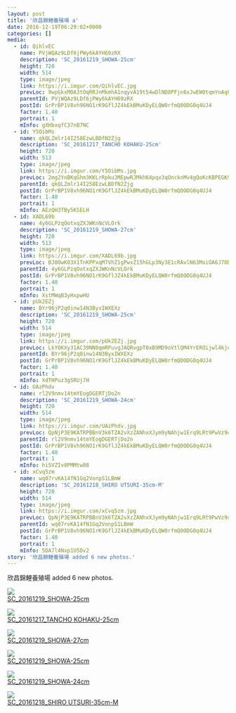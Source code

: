 ```yaml
---
layout: post
title: '欣昌錦鯉養殖場 a' 
date: 2016-12-19T06:29:02+0000 
categories: [] 
media:
  - id: QihlvEC
    name: PVjWQAz9LDf6jPWy6kAYH69zRX
    description: 'SC_20161219_SHOWA-25cm'   
    height: 720
    width: 514
    type: image/jpeg
    link: https://i.imgur.com/QihlvEC.jpg
    prevLoc: 9wpGkxM0A3tOqRRJnMkmhA1nqyvA19t54wDlND8PFjn6xJwEW0tqmYnAqPqMuAGo2Eq18ZS41W0N5ZGwcoNgw9Qg8Bcj4poDN7OwsE3k6mmB4YiW2qGAOK2ViQWP5EX2yNsnVkXvMOyRHRzx19wq3Wsv4AxYO3rpINEGm9RRZnS7kgP6ZwwpT9gYk59VQvcv1PEE2jAnIjLNo90Qx3HKVl40ArrMTAJmw7wVq9fjkWOpqP5qSroEKQDEz6I21BVB5OLL
    parentId: PVjWQAz9LDf6jPWy6kAYH69zRX
    postId: GrPrBP1V8vh96NO1rK9GflJZ4kEkBMuKDyELQW0rfmQ0ODG0q4UJ4
    factor: 1.40
    portrait: 1
    mInfo: gXHbxqfC37nB7NC
  - id: Y5OibMs
    name: qkQLZmlr14I258EzwLBDfN2Zjg
    description: 'SC_20161217_TANCHO KOHAKU-25cm'   
    height: 720
    width: 513
    type: image/jpeg
    link: https://i.imgur.com/Y5OibMs.jpg
    prevLoc: 2mg2YnBKqGhm3KKLrRpkuJMEpwRJMkhK4pqx3qOncknMv4gQoKcKBPEGK9KQcpnJjZ8W6XhvM1NWnBP9FkKQWjy5QzcZlQk1PPJpiL35KPPg92uQqkOr9Rk4tkXXlWB2KZT5q4EylyA8TwRlPBVoxNU7YyqGn3B9c5OMjyDDnWhK80gMBXXzF36LB73GmPul4zmwyQ3zspjRwx4AXKIJ61zmA8pLSxAKKJD7L9S9BjGKNvn7u93ARvVAlLHzQj0n7E46
    parentId: qkQLZmlr14I258EzwLBDfN2Zjg
    postId: GrPrBP1V8vh96NO1rK9GflJZ4kEkBMuKDyELQW0rfmQ0ODG0q4UJ4
    factor: 1.40
    portrait: 1
    mInfo: AEzQH3TBy5KSELH
  - id: XADL69b
    name: 4y6GLPzqOotxqZXJWKnNcVLOrk
    description: 'SC_20161219_SHOWA-27cm'   
    height: 720
    width: 513
    type: image/jpeg
    link: https://i.imgur.com/XADL69b.jpg
    prevLoc: BJ8OwK03X1TnKPPxqM7VhZ1gPwxZ15hGLp3Ny3E1cRAvlN63MoiOA6J7ODOjIzM17YR5BOFYn9wNALBGfZXj5QYLjoF84Ag6B1MJIY9x4XVW8lTMWNVpnGAgFQ3259X140iLABmMBOBvTYownq4vOOHyRmKw14zgFj0XNkPPAzfD7mJL0nnXCzPZV7zk21IDO0E3zrOKt9nJLDpGgLTZJVEpjwzmC50PXAW3lgcq0gRkrY30twjvgZWvYLtYVmYo0qRg
    parentId: 4y6GLPzqOotxqZXJWKnNcVLOrk
    postId: GrPrBP1V8vh96NO1rK9GflJZ4kEkBMuKDyELQW0rfmQ0ODG0q4UJ4
    factor: 1.40
    portrait: 1
    mInfo: XstMWqB3yHxpwHU
  - id: pUk2EZj
    name: BYr96jP2q0inw14N3ByxIWXEXz
    description: 'SC_20161219_SHOWA-25cm'   
    height: 720
    width: 514
    type: image/jpeg
    link: https://i.imgur.com/pUk2EZj.jpg
    prevLoc: LkY0KXy31AC39NN0qmRPuvgJAQRvgpT0xB9MD9oVtlQM4YrEROijwl4kjojViJy7wG1x3MF05RDg9kNvS31xErPxy8Tvr8kKK8A6Im3BE66j56clw3L8KykwcEg2Q6qp3mC3VWpX2wY4TqBonnzJjqiMWKw2En9OF76PNOgg2AfYlgkKGww3IXErgzXrjjCogPkEXK5XC56oMm9pwAhx6GrkqXJpSJr7EM6kxAIALENgqoENcok8R7j8m4um26P8gPpv
    parentId: BYr96jP2q0inw14N3ByxIWXEXz
    postId: GrPrBP1V8vh96NO1rK9GflJZ4kEkBMuKDyELQW0rfmQ0ODG0q4UJ4
    factor: 1.40
    portrait: 1
    mInfo: XdTHPuz3gSRUj7H
  - id: UAzPhdv
    name: rl2V9nmv14tmYEogDGERTjDo2n
    description: 'SC_20161219_SHOWA-24cm'   
    height: 720
    width: 514
    type: image/jpeg
    link: https://i.imgur.com/UAzPhdv.jpg
    prevLoc: QpNjP3E9KATRPBBnV3k6TZA2vXzZANhxXJym9yNAhjw1Erq9LRt9PwVz9o97szyEO7X9YKF7VRowQEZPSrXn83VVz1i61KzO8g14h3Q82pqmj0FqRQ0XB0BEFNmzDpYy8VCpwzPL65VATYwonW0J22HDG39g98PPi6pYjgnnzZfE19RnYKKZcDwOWRDKjlfxYxvxWLrnSWwzjKDrY8hEqnoZmRPRUW9zo2vLw7hVG7o43LMqiKjPp79PBlixkzMZOmm8
    parentId: rl2V9nmv14tmYEogDGERTjDo2n
    postId: GrPrBP1V8vh96NO1rK9GflJZ4kEkBMuKDyELQW0rfmQ0ODG0q4UJ4
    factor: 1.40
    portrait: 1
    mInfo: hi5VZIv0PMMtw88
  - id: xCvq5zm
    name: wq07rvKA14fN1Gq2VonpS1LBmW
    description: 'SC_20161218_SHIRO UTSURI-35cm-M'   
    height: 720
    width: 514
    type: image/jpeg
    link: https://i.imgur.com/xCvq5zm.jpg
    prevLoc: QpNjP3E9KATRPBBnV3k6TZA2vXzZANhxXJym9yNAhjw1Erq9LRt9PwVz9o97szyEO7X9YKF7VRowQEZPSrXn83r8Lxt6mm4X2qZBi3Q82ppxXRcqLD1kErQocNmWOByXlPTp0LLNPW42iVWn3zDVW4hpOq9JPKZPS6pYjgnnzZfE19RnYKKZcDwOWRDzOjSyZxGkRwnxFWnM712MyWTwryE93BNxuWpWXD2q0EcPmmZO3vmKSKjPp79PBXsnAEA7nDQB
    parentId: wq07rvKA14fN1Gq2VonpS1LBmW
    postId: GrPrBP1V8vh96NO1rK9GflJZ4kEkBMuKDyELQW0rfmQ0ODG0q4UJ4
    factor: 1.40
    portrait: 1
    mInfo: 5DA7l4Nxp1U5Dv2
story: '欣昌錦鯉養殖場 added 6 new photos.'  
---
```


欣昌錦鯉養殖場 added 6 new photos.


[//]: #media:  
<a href="https://i.imgur.com/QihlvEC.jpg"><img class="postImage" src="https://i.imgur.com/QihlvECh.jpg" />  
SC_20161219_SHOWA-25cm  
 </a>    


<a href="https://i.imgur.com/Y5OibMs.jpg"><img class="postImage" src="https://i.imgur.com/Y5OibMsh.jpg" />  
SC_20161217_TANCHO KOHAKU-25cm  
 </a>    


<a href="https://i.imgur.com/XADL69b.jpg"><img class="postImage" src="https://i.imgur.com/XADL69bh.jpg" />  
SC_20161219_SHOWA-27cm  
 </a>    


<a href="https://i.imgur.com/pUk2EZj.jpg"><img class="postImage" src="https://i.imgur.com/pUk2EZjh.jpg" />  
SC_20161219_SHOWA-25cm  
 </a>    


<a href="https://i.imgur.com/UAzPhdv.jpg"><img class="postImage" src="https://i.imgur.com/UAzPhdvh.jpg" />  
SC_20161219_SHOWA-24cm  
 </a>    


<a href="https://i.imgur.com/xCvq5zm.jpg"><img class="postImage" src="https://i.imgur.com/xCvq5zmh.jpg" />  
SC_20161218_SHIRO UTSURI-35cm-M  
 </a>   
